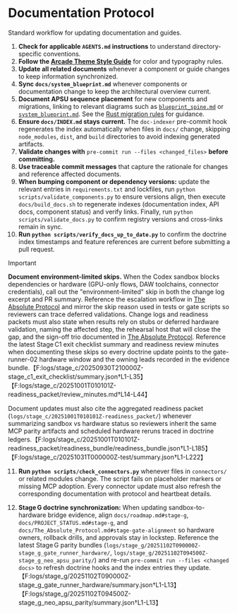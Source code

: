 # Documentation Protocol

Standard workflow for updating documentation and guides.

1. **Check for applicable `AGENTS.md` instructions** to understand directory-specific conventions.
2. **Follow the [Arcade Theme Style Guide](style_guides/arcade_theme.md)** for color and typography rules.
3. **Update all related documents** whenever a component or guide changes to keep information synchronized.
4. **Sync `docs/system_blueprint.md`** whenever components or documentation change to keep the architectural overview current.
5. **Document APSU sequence placement** for new components and migrations, linking to relevant diagrams such as [`blueprint_spine.md`](blueprint_spine.md) or [`system_blueprint.md`](system_blueprint.md). See the [Rust migration rules](The_Absolute_Protocol.md#rust-migration-rules) for guidance.
6. **Ensure `docs/INDEX.md` stays current.** The `doc-indexer` pre-commit hook regenerates the index
   automatically when files in `docs/` change, skipping `node_modules`, `dist`, and `build`
   directories to avoid indexing generated artifacts.
7. **Validate changes with** `pre-commit run --files <changed_files>` **before committing.**
8. **Use traceable commit messages** that capture the rationale for changes and reference affected documents.
9. **When bumping component or dependency versions:** update the relevant entries in
   `requirements.txt` and lockfiles, run `python scripts/validate_components.py` to ensure
   versions align, then execute `docs/build_docs.sh` to regenerate indexes (documentation index,
   API docs, component status) and verify links. Finally, run `python scripts/validate_docs.py`
   to confirm registry versions and cross-links remain in sync.
10. **Run `python scripts/verify_docs_up_to_date.py`** to confirm the doctrine index timestamps and
    feature references are current before submitting a pull request.

> [!IMPORTANT]
> **Document environment-limited skips.** When the Codex sandbox blocks dependencies or hardware (GPU-only flows, DAW toolchains, connector credentials), call out the "environment-limited" skip in both the change log excerpt and PR summary. Reference the escalation workflow in [The Absolute Protocol](The_Absolute_Protocol.md#stage-gate-alignment) and mirror the skip reason used in tests or gate scripts so reviewers can trace deferred validations.
> Change logs and readiness packets must also state when results rely on stubs or deferred hardware validation, naming the affected step, the rehearsal host that will close the gap, and the sign-off trio documented in [The Absolute Protocol](The_Absolute_Protocol.md#sandbox-to-hardware-rehearsal-bridge).
> Reference the latest Stage C1 exit checklist summary and readiness review minutes when documenting these skips so every doctrine update points to the gate-runner-02 hardware window and the owning leads recorded in the evidence bundle.【F:logs/stage_c/20250930T210000Z-stage_c1_exit_checklist/summary.json†L1-L35】【F:logs/stage_c/20251001T010101Z-readiness_packet/review_minutes.md†L14-L44】

Document updates must also cite the aggregated readiness packet (`logs/stage_c/20251001T010101Z-readiness_packet/`) whenever summarizing sandbox vs hardware status so reviewers inherit the same MCP parity artifacts and scheduled hardware reruns traced in doctrine ledgers.【F:logs/stage_c/20251001T010101Z-readiness_packet/readiness_bundle/readiness_bundle.json†L1-L185】【F:logs/stage_c/20251031T000000Z-test/summary.json†L1-L222】

11. **Run `python scripts/check_connectors.py`** whenever files in `connectors/` or related modules change. The script fails on placeholder markers or missing MCP adoption. Every connector update must also refresh the corresponding documentation with protocol and heartbeat details.

12. **Stage G doctrine synchronization:** When updating sandbox-to-hardware bridge evidence, align `docs/roadmap.md#stage-g`, `docs/PROJECT_STATUS.md#stage-g`, and `docs/The_Absolute_Protocol.md#stage-gate-alignment` so hardware owners, rollback drills, and approvals stay in lockstep. Reference the latest Stage G parity bundles (`logs/stage_g/20251102T090000Z-stage_g_gate_runner_hardware/`, `logs/stage_g/20251102T094500Z-stage_g_neo_apsu_parity/`) and re-run `pre-commit run --files <changed docs>` to refresh doctrine hooks and the index entries they update.【F:logs/stage_g/20251102T090000Z-stage_g_gate_runner_hardware/summary.json†L1-L13】【F:logs/stage_g/20251102T094500Z-stage_g_neo_apsu_parity/summary.json†L1-L13】

